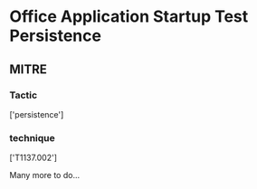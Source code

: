 # Office Application Startup Test Persistence

## MITRE

### Tactic
['persistence']

### technique
['T1137.002']

Many more to do...
